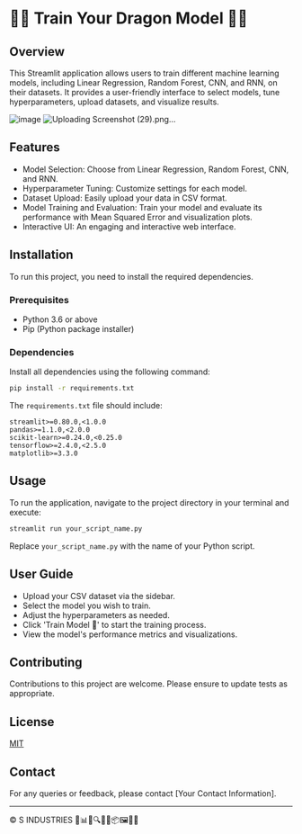# 🚀🐉 Train Your Dragon Model 🐉🚀

## Overview
This Streamlit application allows users to train different machine learning models, including Linear Regression, Random Forest, CNN, and RNN, on their datasets. It provides a user-friendly interface to select models, tune hyperparameters, upload datasets, and visualize results.

![image](https://github.com/CreateJas/Train-your-dragon-model/assets/91935368/b3e29d89-5070-4af6-ad79-96f11afdb194)
![Uploading Screenshot (29).png…]()


## Features
- Model Selection: Choose from Linear Regression, Random Forest, CNN, and RNN.
- Hyperparameter Tuning: Customize settings for each model.
- Dataset Upload: Easily upload your data in CSV format.
- Model Training and Evaluation: Train your model and evaluate its performance with Mean Squared Error and visualization plots.
- Interactive UI: An engaging and interactive web interface.

## Installation

To run this project, you need to install the required dependencies.

### Prerequisites
- Python 3.6 or above
- Pip (Python package installer)

### Dependencies
Install all dependencies using the following command:
```bash
pip install -r requirements.txt
```

The `requirements.txt` file should include:
```
streamlit>=0.80.0,<1.0.0
pandas>=1.1.0,<2.0.0
scikit-learn>=0.24.0,<0.25.0
tensorflow>=2.4.0,<2.5.0
matplotlib>=3.3.0
```

## Usage

To run the application, navigate to the project directory in your terminal and execute:

```bash
streamlit run your_script_name.py
```

Replace `your_script_name.py` with the name of your Python script.

## User Guide
- Upload your CSV dataset via the sidebar.
- Select the model you wish to train.
- Adjust the hyperparameters as needed.
- Click 'Train Model 🚀' to start the training process.
- View the model's performance metrics and visualizations.

## Contributing
Contributions to this project are welcome. Please ensure to update tests as appropriate.

## License
[MIT](https://choosealicense.com/licenses/mit/)

## Contact
For any queries or feedback, please contact [Your Contact Information].

---

© S INDUSTRIES 🚀📊🧮🔍🚧🧱📦🖼️🧩📜
```
